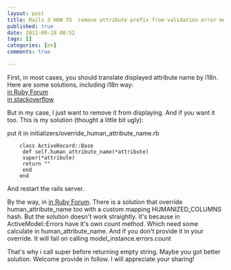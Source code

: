 ```yaml
---
layout: post
title: Rails 3 HOW TO  remove attribute prefix from validation error messages
published: true
date: 2011-09-18 08:52
tags: []
categories: [en]
comments: true

---
```


  
  
First, in most cases, you should translate displayed attribute name by i18n. Here are some solutions, including i18n way:  
[in Ruby Forum][2]  
[in stackoverflow][3]  
  
But in my case, I just want to remove it from displaying. And if you want it too. This is my solution (thought a little bit ugly):  
  
put it in initializers/override_human_attribute_name.rb  

		class ActiveRecord::Base  
		 def self.human_attribute_name(*attribute)  
		 super(*attribute)  
		 return ""  
		 end  
		end  
		  
And restart the rails server.  
  
By the way, in [in Ruby Forum][2]. There is a solution that override human_attribute_name too with a custom mapping HUMANIZED_COLUMNS hash. But the solution doesn't work straightly. It's because in ActiveModel::Errors have it's own count method. Which need some calculate in human_attribute_name. And if you don't provide it in your override. It will fail on calling model_instance.errors.count  
  
That's why i call super before returning empty string. Maybe you got better solution. Welcome provide in follow. I will appreciate your sharing!

[2]: http://www.ruby-forum.com/topic/196109
[3]: http://stackoverflow.com/questions/898754/translated-attributes-in-rails-error-messages-rails-2-3-2-i18n
